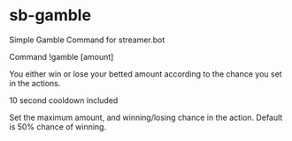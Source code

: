 # sb-gamble
Simple Gamble Command for streamer.bot

Command !gamble [amount]

You either win or lose your betted amount according to the chance you set in the actions.

10 second cooldown included

Set the maximum amount, and winning/losing chance in the action. Default is 50% chance of winning.
